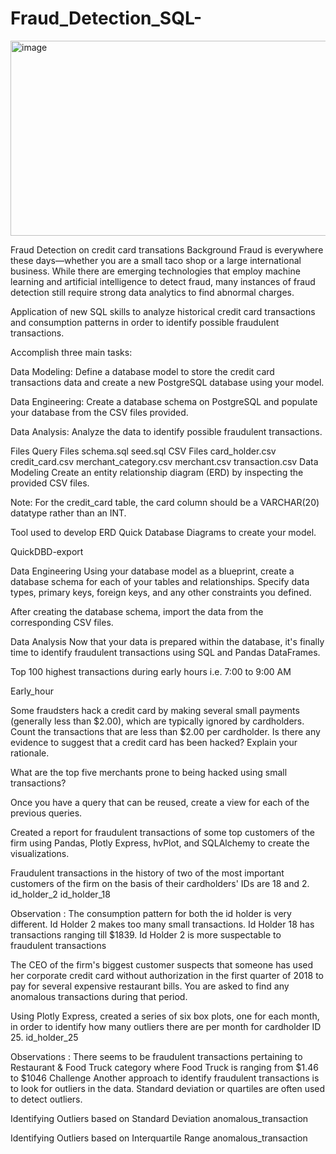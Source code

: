 # Fraud_Detection_SQL-

<img width="640" height="312" alt="image" src="https://github.com/user-attachments/assets/d4c36c8f-b490-476f-b112-42ab78a6775a" />

Fraud Detection on credit card transations
Background
Fraud is everywhere these days—whether you are a small taco shop or a large international business. While there are emerging technologies that employ machine learning and artificial intelligence to detect fraud, many instances of fraud detection still require strong data analytics to find abnormal charges.

Application of new SQL skills to analyze historical credit card transactions and consumption patterns in order to identify possible fraudulent transactions.

Accomplish three main tasks:

Data Modeling: Define a database model to store the credit card transactions data and create a new PostgreSQL database using your model.

Data Engineering: Create a database schema on PostgreSQL and populate your database from the CSV files provided.

Data Analysis: Analyze the data to identify possible fraudulent transactions.

Files
Query Files
schema.sql
seed.sql
CSV Files
card_holder.csv
credit_card.csv
merchant_category.csv
merchant.csv
transaction.csv
Data Modeling
Create an entity relationship diagram (ERD) by inspecting the provided CSV files.

Note: For the credit_card table, the card column should be a VARCHAR(20) datatype rather than an INT.

Tool used to develop ERD Quick Database Diagrams to create your model.

QuickDBD-export

Data Engineering
Using your database model as a blueprint, create a database schema for each of your tables and relationships. Specify data types, primary keys, foreign keys, and any other constraints you defined.

After creating the database schema, import the data from the corresponding CSV files.

Data Analysis
Now that your data is prepared within the database, it's finally time to identify fraudulent transactions using SQL and Pandas DataFrames.

Top 100 highest transactions during early hours i.e. 7:00 to 9:00 AM

Early_hour

Some fraudsters hack a credit card by making several small payments (generally less than $2.00), which are typically ignored by cardholders. Count the transactions that are less than $2.00 per cardholder. Is there any evidence to suggest that a credit card has been hacked? Explain your rationale.

What are the top five merchants prone to being hacked using small transactions?

Once you have a query that can be reused, create a view for each of the previous queries.

Created a report for fraudulent transactions of some top customers of the firm using Pandas, Plotly Express, hvPlot, and SQLAlchemy to create the visualizations.

Fraudulent transactions in the history of two of the most important customers of the firm on the basis of their cardholders' IDs are 18 and 2.
id_holder_2 id_holder_18

Observation : The consumption pattern for both the id holder is very different. Id Holder 2 makes too many small transactions. Id Holder 18 has transactions ranging till $1839. Id Holder 2 is more suspectable to fraudulent transactions

The CEO of the firm's biggest customer suspects that someone has used her corporate credit card without authorization in the first quarter of 2018 to pay for several expensive restaurant bills. You are asked to find any anomalous transactions during that period.

Using Plotly Express, created a series of six box plots, one for each month, in order to identify how many outliers there are per month for cardholder ID 25.
id_holder_25

Observations : There seems to be fraudulent transactions pertaining to Restaurant & Food Truck category where Food Truck is ranging from $1.46 to $1046
Challenge
Another approach to identify fraudulent transactions is to look for outliers in the data. Standard deviation or quartiles are often used to detect outliers.

Identifying Outliers based on Standard Deviation
anomalous_transaction

Identifying Outliers based on Interquartile Range
anomalous_transaction
